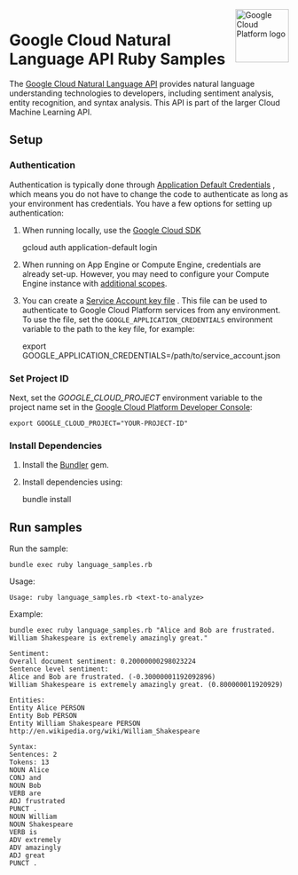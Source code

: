 <img src="https://avatars2.githubusercontent.com/u/2810941?v=3&s=96" alt="Google Cloud Platform logo" title="Google Cloud Platform" align="right" height="96" width="96"/>

# Google Cloud Natural Language API Ruby Samples

The [Google Cloud Natural Language API][language_docs] provides natural language
understanding technologies to developers, including sentiment analysis, entity
recognition, and syntax analysis. This API is part of the larger Cloud Machine
Learning API.

[language_docs]: https://cloud.google.com/natural-language/docs/

## Setup

### Authentication

Authentication is typically done through [Application Default Credentials](https://cloud.google.com/docs/authentication#getting_credentials_for_server-centric_flow)
, which means you do not have to change the code to authenticate as long as your
environment has credentials. You have a few options for setting up
authentication:

1. When running locally, use the [Google Cloud SDK](https://cloud.google.com/sdk/)

    gcloud auth application-default login

1. When running on App Engine or Compute Engine, credentials are already set-up.
However, you may need to configure your Compute Engine instance with
[additional scopes](https://cloud.google.com/compute/docs/authentication#using).

1. You can create a [Service Account key file](https://cloud.google.com/docs/authentication#service_accounts)
. This file can be used to authenticate to Google Cloud Platform services from
any environment. To use the file, set the `GOOGLE_APPLICATION_CREDENTIALS`
environment variable to the path to the key file, for example:

    export GOOGLE_APPLICATION_CREDENTIALS=/path/to/service_account.json

### Set Project ID

Next, set the *GOOGLE_CLOUD_PROJECT* environment variable to the project name
set in the
[Google Cloud Platform Developer Console](https://console.cloud.google.com):

    export GOOGLE_CLOUD_PROJECT="YOUR-PROJECT-ID"

### Install Dependencies

1. Install the [Bundler](http://bundler.io/) gem.

1. Install dependencies using:

    bundle install

## Run samples

Run the sample:

    bundle exec ruby language_samples.rb

Usage:

    Usage: ruby language_samples.rb <text-to-analyze>

Example:

    bundle exec ruby language_samples.rb "Alice and Bob are frustrated. William Shakespeare is extremely amazingly great."

    Sentiment:
    Overall document sentiment: 0.20000000298023224
    Sentence level sentiment:
    Alice and Bob are frustrated. (-0.30000001192092896)
    William Shakespeare is extremely amazingly great. (0.800000011920929)

    Entities:
    Entity Alice PERSON
    Entity Bob PERSON
    Entity William Shakespeare PERSON http://en.wikipedia.org/wiki/William_Shakespeare

    Syntax:
    Sentences: 2
    Tokens: 13
    NOUN Alice
    CONJ and
    NOUN Bob
    VERB are
    ADJ frustrated
    PUNCT .
    NOUN William
    NOUN Shakespeare
    VERB is
    ADV extremely
    ADV amazingly
    ADJ great
    PUNCT .

